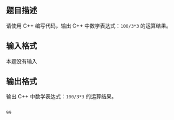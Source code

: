 ## 题目描述

请使用 C++ 编写代码，输出 C++ 中数学表达式：`100/3*3` 的运算结果。

## 输入格式

本题没有输入

## 输出格式

输出 C++ 中数学表达式：`100/3*3` 的运算结果。

```input1
```

```output1
99
```